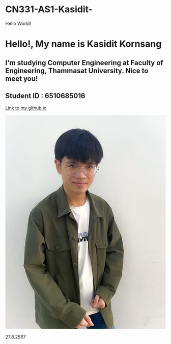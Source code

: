 # CN331-AS1-Kasidit-

Hello World!

# Hello!, My name is Kasidit Kornsang 

## I'm studying Computer Engineering at Faculty of Engineering, Thammasat University. Nice to meet you!

## Student ID : 6510685016

[Link to my github.io](https://6510685016.github.io)

![Kasidit Kornsang](.\picture\IMG_0672.JPG)

27.8.2567
